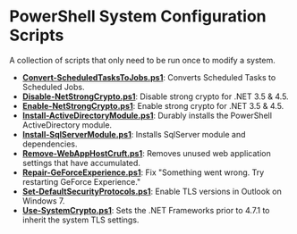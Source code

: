 ﻿PowerShell System Configuration Scripts
=======================================

A collection of scripts that only need to be run once to modify a system.

- **[Convert-ScheduledTasksToJobs.ps1](Convert-ScheduledTasksToJobs.ps1)**: Converts Scheduled Tasks to Scheduled Jobs.
- **[Disable-NetStrongCrypto.ps1](Disable-NetStrongCrypto.ps1)**: Disable strong crypto for .NET 3.5 & 4.5.
- **[Enable-NetStrongCrypto.ps1](Enable-NetStrongCrypto.ps1)**: Enable strong crypto for .NET 3.5 & 4.5.
- **[Install-ActiveDirectoryModule.ps1](Install-ActiveDirectoryModule.ps1)**: Durably installs the PowerShell ActiveDirectory module.
- **[Install-SqlServerModule.ps1](Install-SqlServerModule.ps1)**: Installs SqlServer module and dependencies.
- **[Remove-WebAppHostCruft.ps1](Remove-WebAppHostCruft.ps1)**: Removes unused web application settings that have accumulated.
- **[Repair-GeForceExperience.ps1](Repair-GeForceExperience.ps1)**: Fix "Something went wrong. Try restarting GeForce Experience."
- **[Set-DefaultSecurityProtocols.ps1](Set-DefaultSecurityProtocols.ps1)**: Enable TLS versions in Outlook on Windows 7.
- **[Use-SystemCrypto.ps1](Use-SystemCrypto.ps1)**: Sets the .NET Frameworks prior to 4.7.1 to inherit the system TLS settings.

<!-- generated 07/20/2020 20:22:23 -->

